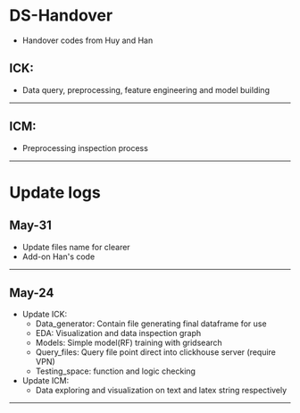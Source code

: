 # DS-Handover
* Handover codes from Huy and Han
## ICK: 
* Data query, preprocessing, feature engineering and model building
---
## ICM:
* Preprocessing inspection process
---
# Update logs

## **May-31**
* Update files name for clearer
* Add-on Han's code

---
## **May-24**
* Update ICK:
    * Data_generator: Contain file generating final dataframe for use
    * EDA: Visualization and data inspection graph
    * Models: Simple model(RF) training with gridsearch
    * Query_files: Query file point direct into clickhouse server (require VPN)
    * Testing_space: function and logic checking
* Update ICM:
    * Data exploring and visualization on text and latex string respectively
---

